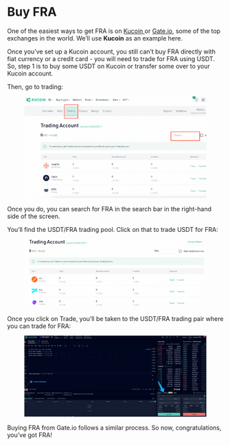 # Buy FRA

One of the easiest ways to get FRA is on [Kucoin ](https://www.kucoin.com/)or [Gate.io](https://gate.io/), some of the top exchanges in the world. We’ll use **Kucoin** as an example here.

Once you’ve set up a Kucoin account, you still can’t buy FRA directly with fiat currency or a credit card - you will need to trade for FRA using USDT. So, step 1 is to buy some USDT on Kucoin or transfer some over to your Kucoin account.

Then, go to trading:

<figure><img src="../../.gitbook/assets/image (7).png" alt=""><figcaption></figcaption></figure>

Once you do, you can search for FRA in the search bar in the right-hand side of the screen.

You’ll find the USDT/FRA trading pool. Click on that to trade USDT for FRA:

<figure><img src="../../.gitbook/assets/image (2).png" alt=""><figcaption></figcaption></figure>

Once you click on Trade, you’ll be taken to the USDT/FRA trading pair where you can trade for FRA:

<figure><img src="../../.gitbook/assets/image.png" alt=""><figcaption></figcaption></figure>

Buying FRA from Gate.io follows a similar process. So now, congratulations, you’ve got FRA!
